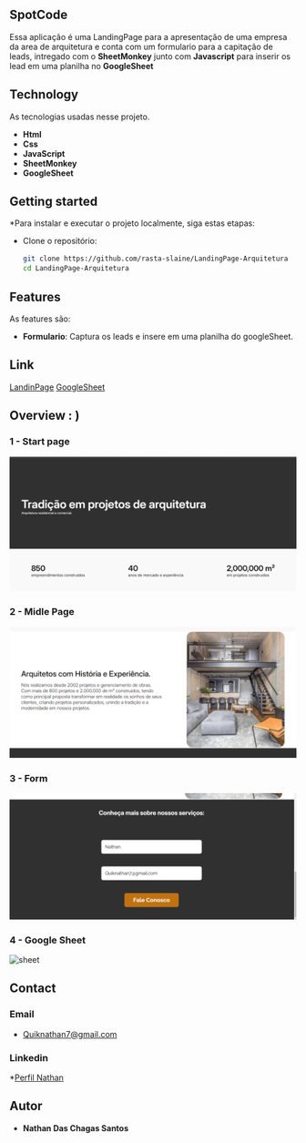 
## SpotCode
Essa aplicação é uma LandingPage para a apresentação de uma empresa da area de arquitetura e conta com um formulario
para a capitação de leads, intregado com o **SheetMonkey** junto com **Javascript** para inserir os lead em uma planilha no **GoogleSheet**

## Technology 

As tecnologias usadas nesse projeto.

- **Html**
- **Css**
- **JavaScript**
- **SheetMonkey**
- **GoogleSheet**


## Getting started

*Para instalar e executar o projeto localmente, siga estas etapas:

* Clone o repositório:
   ```bash
   git clone https://github.com/rasta-slaine/LandingPage-Arquitetura
   cd LandingPage-Arquitetura
   ```
   
## Features

As features são:

- **Formulario**: Captura os leads e insere em uma planilha do googleSheet.

## Link
[LandinPage]('')
[GoogleSheet]('https://docs.google.com/spreadsheets/d/1XtS-v2Ux2rE2ot26UaIgBa0GwpmoGU_HLVJ4-YA7zec/edit?gid=0#gid=0')



## Overview : )

### 1 - Start page

![Start Page](https://raw.githubusercontent.com/rasta-slaine/LandingPage-Arquitetura/main/assets/git/img/page-start.png)

### 2 - Midle Page

![Midle Page](https://raw.githubusercontent.com/rasta-slaine/LandingPage-Arquitetura/main/assets/git/img/page-midle.png)

### 3 - Form

![Form](https://raw.githubusercontent.com/rasta-slaine/LandingPage-Arquitetura/main/assets/git/img/form.png)

### 4 - Google Sheet

![sheet](https://raw.githubusercontent.com/rasta-slaine/Chat_IA_React/main/public/Readmi/image4.png)



## Contact
 ### Email  
   * Quiknathan7@gmail.com
 ### Linkedin 
   *[Perfil Nathan](https://www.linkedin.com/in/nathan-das-chagas-santos-862179185/)

  ## Autor

  * **Nathan Das Chagas Santos** 